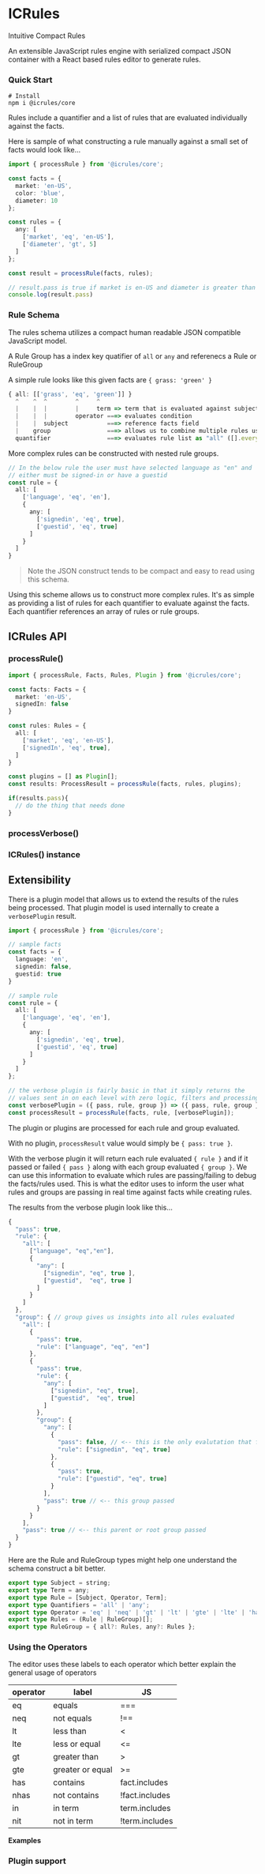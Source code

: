 # ICRules

Intuitive Compact Rules

An extensible JavaScript rules engine with serialized compact JSON container with a React based rules editor to generate rules.

### Quick Start

```shell
# Install
npm i @icrules/core
```

Rules include a quantifier and a list of rules that are evaluated individually against the facts. 

Here is sample of what constructing a rule manually against a small set of facts would look like...
```TypeScript
import { processRule } from '@icrules/core';

const facts = { 
  market: 'en-US', 
  color: 'blue', 
  diameter: 10 
};

const rules = { 
  any: [
    ['market', 'eq', 'en-US'], 
    ['diameter', 'gt', 5]
  ] 
};

const result = processRule(facts, rules);

// result.pass is true if market is en-US and diameter is greater than 5
console.log(result.pass) 
```

### Rule Schema

The rules schema utilizes a compact human readable JSON compatible JavaScript model.

A Rule Group has a index key quatifier of `all` or `any` and referenecs a Rule or RuleGroup

A simple rule looks like this given facts are `{ grass: 'green' }`
```TypeScript
{ all: [['grass', 'eq', 'green']] }
  ^    ^  ^        ^     ^
  |    |  |        |     term => term that is evaluated against subject
  |    |  |        operator ===> evaluates condition
  |    |  subject           ===> reference facts field
  |    group                ===> allows us to combine multiple rules using the quantifier           
  quantifier                ===> evaluates rule list as "all" ([].every) or "any" ([].some)
```

More complex rules can be constructed with nested rule groups.

```TypeScript
// In the below rule the user must have selected language as "en" and 
// either must be signed-in or have a guestid 
const rule = { 
  all: [
    ['language', 'eq', 'en'],
    { 
      any: [
        ['signedin', 'eq', true], 
        ['guestid', 'eq', true]
      ]
    }
  ] 
}
```
> Note the JSON construct tends to be compact and easy to read using this schema. 

Using this scheme allows us to construct more complex rules. It's as simple as providing a list of rules for each quantifier to evaluate against the facts. Each quantifier references an array of rules or rule groups.

## ICRules API

### processRule()
```TypeScript
import { processRule, Facts, Rules, Plugin } from '@icrules/core';

const facts: Facts = {
  market: 'en-US', 
  signedIn: false
}

const rules: Rules = {
  all: [
    ['market', 'eq', 'en-US'],
    ['signedIn', 'eq', true],
  ]
}

const plugins = [] as Plugin[];
const results: ProcessResult = processRule(facts, rules, plugins);

if(results.pass){
  // do the thing that needs done
}
```

### processVerbose()

### ICRules() instance

## Extensibility

There is a plugin model that allows us to extend the results of the rules being processed. That plugin model is used internally to create a `verbosePlugin` result. 

```TypeScript
import { processRule } from '@icrules/core';

// sample facts
const facts = {
  language: 'en',
  signedin: false,
  guestid: true
}

// sample rule
const rule = { 
  all: [
    ['language', 'eq', 'en'],
    { 
      any: [
        ['signedin', 'eq', true], 
        ['guestid', 'eq', true]
      ]
    }
  ] 
};

// the verbose plugin is fairly basic in that it simply returns the 
// values sent in on each level with zero logic, filters and processing
const verbosePlugin = ({ pass, rule, group }) => ({ pass, rule, group });
const processResult = processRule(facts, rule, [verbosePlugin]);

```
The plugin or plugins are processed for each rule and group evaluated.

With no plugin, `processResult` value would simply be `{ pass: true }`.

With the verbose plugin it will return each rule evaluated `{ rule }` and if it passed or failed `{ pass }` along with each group evaluated `{ group }`. We can use this information to evaluate which rules are passing/failing to debug the facts/rules used. This is what the editor uses to inform the user what rules and groups are passing in real time against facts while creating rules.

The results from the verbose plugin look like this...
```JavaScript
{
  "pass": true,
  "rule": {
    "all": [
      ["language", "eq","en"],
      {
        "any": [
          ["signedin", "eq", true ],
          ["guestid",  "eq", true ]
        ]
      }
    ]
  },
  "group": { // group gives us insights into all rules evaluated
    "all": [
      {
        "pass": true,
        "rule": ["language", "eq", "en"]
      },
      {
        "pass": true, 
        "rule": {
          "any": [
            ["signedin", "eq", true],
            ["guestid",  "eq", true]
          ]
        },
        "group": {
          "any": [
            {
              "pass": false, // <-- this is the only evalutation that failed
              "rule": ["signedin", "eq", true]
            },
            {
              "pass": true,
              "rule": ["guestid", "eq", true]
            }
          ],
          "pass": true // <-- this group passed 
        }
      }
    ],
    "pass": true // <-- this parent or root group passed 
  }
}
```

Here are the Rule and RuleGroup types might help one understand the schema construct a bit better.
```TypeScript
export type Subject = string;
export type Term = any;
export type Rule = [Subject, Operator, Term];
export type Quantifiers = 'all' | 'any';
export type Operator = 'eq' | 'neq' | 'gt' | 'lt' | 'gte' | 'lte' | 'has' | 'nhas' | 'in' | 'nit';
export type Rules = (Rule | RuleGroup)[];
export type RuleGroup = { all?: Rules, any?: Rules };
```

### Using the Operators
The editor uses these labels to each operator which better explain the general usage of operators

|operator|label|JS|
|---|---|---|
eq   | equals        | ===
neq  | not equals    | !==
lt   | less than     | <
lte  | less or equal | <=
gt   | greater than  | >
gte  | greater or equal | >=
has  | contains      | fact.includes
nhas | not contains  | !fact.includes
in   | in term       | term.includes
nit  | not in term   | !term.includes

**Examples**

### Plugin support

